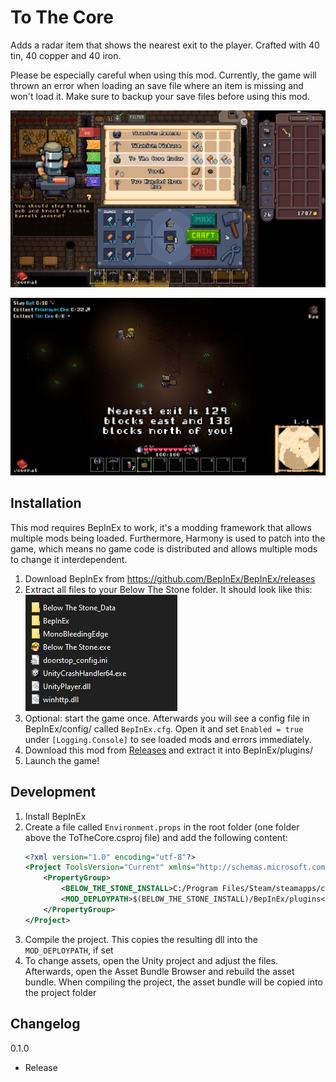 ﻿# To The Core

Adds a radar item that shows the nearest exit to the player.
Crafted with 40 tin, 40 copper and 40 iron.

Please be especially careful when using this mod.
Currently, the game will thrown an error when loading an save file where an item is missing and won't load it.
Make sure to backup your save files before using this mod.

![ShowcaseCrafting](Docs/ShowcaseCrafting.png)

![ShowcaseCave](Docs/ShowcaseCave.png)


## Installation

This mod requires BepInEx to work, it's a modding framework that allows multiple mods being loaded. Furthermore, Harmony is used to patch into the game, which means no game code is distributed and allows multiple mods to change it interdependent.

1. Download BepInEx from https://github.com/BepInEx/BepInEx/releases
2. Extract all files to your Below The Stone folder. It should look like this:\
   ![BepInEx folder](Docs/BepInExSetup.png)
3. Optional: start the game once. Afterwards you will see a config file in BepInEx/config/ called `BepInEx.cfg`. Open it and set `Enabled = true` under `[Logging.Console]` to see loaded mods and errors immediately.
4. Download this mod from [Releases](https://github.com/MSchmoecker/ToTheCore/releases) and extract it into BepInEx/plugins/
5. Launch the game!


## Development

1. Install BepInEx
2. Create a file called `Environment.props` in the root folder (one folder above the ToTheCore.csproj file) and add the following content:
   ```xml
   <?xml version="1.0" encoding="utf-8"?>
   <Project ToolsVersion="Current" xmlns="http://schemas.microsoft.com/developer/msbuild/2003">
       <PropertyGroup>
           <BELOW_THE_STONE_INSTALL>C:/Program Files/Steam/steamapps/common/Below The Stone</BELOW_THE_STONE_INSTALL>
           <MOD_DEPLOYPATH>$(BELOW_THE_STONE_INSTALL)/BepInEx/plugins</MOD_DEPLOYPATH>
       </PropertyGroup>
   </Project>
   ```
3. Compile the project. This copies the resulting dll into the `MOD_DEPLOYPATH`, if set
4. To change assets, open the Unity project and adjust the files. Afterwards, open the Asset Bundle Browser and rebuild the asset bundle. When compiling the project, the asset bundle will be copied into the project folder


## Changelog

0.1.0
- Release
